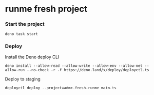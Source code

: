 # runme fresh project

### Start the project

```
deno task start
```

### Deploy

Install the Deno deploy CLI

```
deno install --allow-read --allow-write --allow-env --allow-net --allow-run --no-check -r -f https://deno.land/x/deploy/deployctl.ts
```

Deploy to staging

```
deployctl deploy --project=admc-fresh-runme main.ts
```

